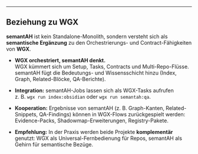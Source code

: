 ---

## Beziehung zu WGX

**semantAH** ist kein Standalone-Monolith, sondern versteht sich als **semantische Ergänzung** zu den Orchestrierungs- und Contract-Fähigkeiten von **WGX**.

- **WGX orchestriert, semantAH denkt.**  
  WGX kümmert sich um Setup, Tasks, Contracts und Multi-Repo-Flüsse. semantAH fügt die Bedeutungs- und Wissensschicht hinzu (Index, Graph, Related-Blöcke, QA-Berichte).

- **Integration:** semantAH-Jobs lassen sich als WGX-Tasks aufrufen  
  z. B. `wgx run index:obsidian` oder `wgx run semantah:qa`.

- **Kooperation:** Ergebnisse von semantAH (z. B. Graph-Kanten, Related-Snippets, QA-Findings) können in WGX-Flows zurückgespielt werden: Evidence-Packs, Shadowmap-Erweiterungen, Registry-Pakete.

- **Empfehlung:** In der Praxis werden beide Projekte **komplementär** genutzt: WGX als Universal-Fernbedienung für Repos, semantAH als Gehirn für semantische Bezüge.

